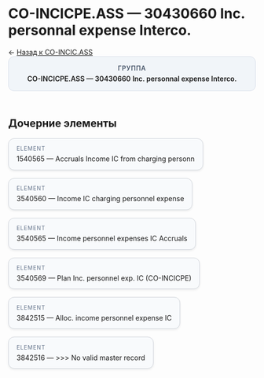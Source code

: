 # CO-INCICPE.ASS — 30430660 Inc. personnal expense Interco.
<p class="cc-breadcrumb">← <a href='../../level_03/CO-INCIC.ASS/'>Назад к CO-INCIC.ASS</a></p>
<style>
.cc-container { display: flex; flex-direction: column; gap: 1.5rem; }
.cc-breadcrumb { margin: 0; }
.cc-parent { padding: 1rem 1.25rem; border-radius: 12px; background: #f1f5f9; border: 1px solid #d8dee9; text-align: center; font-weight: 600; }
.cc-parent .cc-tag { font-size: 0.8rem; text-transform: uppercase; color: #475569; letter-spacing: 0.06em; }
.cc-children { display: flex; flex-wrap: wrap; gap: 1rem; }
.cc-tile { display: block; min-width: 180px; padding: 0.85rem 1rem; border-radius: 12px; border: 1px solid #d1d5db; background: #ffffff; box-shadow: 0 2px 4px rgba(15, 23, 42, 0.08); transition: transform 0.1s ease, box-shadow 0.1s ease; color: inherit; text-decoration: none; }
.cc-tile:hover { transform: translateY(-2px); box-shadow: 0 6px 12px rgba(15, 23, 42, 0.15); }
.cc-tile-leaf { background: #f8fafc; }
.cc-tag { font-size: 0.7rem; color: #64748b; text-transform: uppercase; letter-spacing: 0.08em; margin-bottom: 0.3rem; }
</style>
<div class='cc-container'>
  <div class='cc-parent'>
    <div class='cc-tag'>Группа</div>
    <div>CO-INCICPE.ASS — 30430660 Inc. personnal expense Interco.</div>
  </div>
  <div>
    <h2>Дочерние элементы</h2>
<div class='cc-children'><div class='cc-tile cc-tile-leaf'><div class='cc-tag'>ELEMENT</div><div>1540565 — Accruals Income IC from charging personn</div></div><div class='cc-tile cc-tile-leaf'><div class='cc-tag'>ELEMENT</div><div>3540560 — Income IC charging personnel expense</div></div><div class='cc-tile cc-tile-leaf'><div class='cc-tag'>ELEMENT</div><div>3540565 — Income personnel expenses IC Accruals</div></div><div class='cc-tile cc-tile-leaf'><div class='cc-tag'>ELEMENT</div><div>3540569 — Plan Inc. personnel exp. IC (CO-INCICPE)</div></div><div class='cc-tile cc-tile-leaf'><div class='cc-tag'>ELEMENT</div><div>3842515 — Alloc. income personnel expense IC</div></div><div class='cc-tile cc-tile-leaf'><div class='cc-tag'>ELEMENT</div><div>3842516 — &gt;&gt;&gt; No valid master record</div></div></div>
  </div>
</div>
